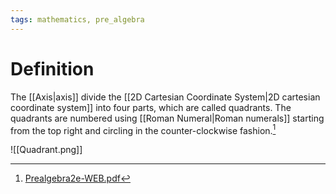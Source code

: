 ```yaml
---
tags: mathematics, pre_algebra
---
```


# Definition

The [[Axis|axis]] divide the [[2D Cartesian Coordinate System|2D cartesian coordinate system]] into four parts, which are called quadrants. The quadrants are numbered using [[Roman Numeral|Roman numerals]] starting from the top right and circling in the counter-clockwise fashion.[^1]

![[Quadrant.png]]

[^1]: [Prealgebra2e-WEB.pdf](zotero://open-pdf/library/items/W4QW2QZI?page=963)